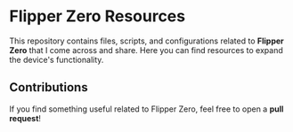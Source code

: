 # Flipper Zero Resources

This repository contains files, scripts, and configurations related to **Flipper Zero** that I come across and share. Here you can find resources to expand the device's functionality.

## Contributions

If you find something useful related to Flipper Zero, feel free to open a **pull request**!



